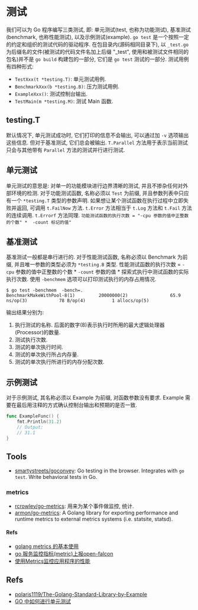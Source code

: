 # 测试
我们可以为 Go 程序编写三类测试, 即: 单元测试(test, 也称为功能测试), 基准测试(benchmark, 也称性能测试), 以及示例测试(example).
`go test` 是一个按照一定的约定和组织的测试代码的驱动程序. 在包目录内(源码相同目录下), 以 `_test.go` 为后缀名的文件(被测试的代码文件名加上后缀 "_test", 使用和被测试文件相同的包名)并不是 `go build` 构建包的一部分, 它们是 `go test` 测试的一部分.
测试用例有四种形式:
* `TestXxx(t *testing.T)`: 单元测试用例.
* `BenchmarkXxx(b *testing.B)`: 压力测试用例.
* `ExampleXxx()`: 测试控制台输出.
* `TestMain(m *testing.M)`: 测试 Main 函数.

## testing.T
默认情况下, 单元测试成功时, 它们打印的信息不会输出, 可以通过加 `-v` 选项输出这些信息. 但对于基准测试, 它们总会被输出.
`T.Parallel` 方法用于表示当前测试只会与其他带有 `Parallel` 方法的测试并行进行测试.

## 单元测试
单元测试的意思是: 对单一的功能模块进行边界清晰的测试, 并且不掺杂任何对外部环境的检测.
对于功能测试函数, 名称必须以 `Test` 为前缀, 并且参数列表中只应有一个 `*testing.T` 类型的参数声明.
如果想让某个测试函数在执行过程中立即失败并返回, 可调用 `t.FailNow` 方法.
`t.Error` 方法相当于 `t.Log` 方法和 `t.Fail` 方法的连续调用. `t.Errorf` 方法同理.
`功能测试函数的执行次数 = "-cpu 参数的值中正整数的个数" * 
-count 标记的值"`

## 基准测试
基准测试一般都是串行进行的.
对于性能测试函数, 名称必须以 Benchmark 为前缀, 并且唯一参数的类型必须为 `*testing.B` 类型.
性能测试函数的执行次数 = `-cpu` 参数的值中正整数的个数 * `-count` 参数的值 * 探索式执行中测试函数的实际执行次数.
使用 `-benchmem` 选项可以打印测试执行的内存占用情况.

```shell
$ go test -benchmem  -bench=.
BenchmarkMakeWithPool-8(1)         20000000(2)                65.9 ns/op(3)            78 B/op(4)          1 allocs/op(5)

```
输出结果分别为:
1. 执行测试的名称. 后面的数字(8)表示执行时所用的最大逻辑处理器(Processor)的数量.
2. 测试执行次数.
3. 测试的单次执行时间.
4. 测试的单次执行所占内存量.
5. 测试的单次执行所进行的内存分配次数.

## 示例测试
对于示例测试, 其名称必须以 Example 为前缀, 对函数参数没有要求.
Example 需要在最后用注释的方式确认控制台输出和预期的是否一致.

```go
func ExampleFunc() {
	fmt.Println(31.2)
	// Output:
	// 31.1
}
```    

## Tools
* [smartystreets/goconvey](https://github.com/smartystreets/goconvey): Go testing in the browser. Integrates with `go test`. Write behavioral tests in Go.

### metrics
* [rcrowley/go-metrics](https://github.com/rcrowley/go-metrics): 用来为某个事件做监控, 统计.
* [armon/go-metrics](https://github.com/armon/go-metrics): A Golang library for exporting performance and runtime metrics to external metrics systems (i.e. statsite, statsd).


#### Refs
* [golang metrics 的基本使用](https://zhuanlan.zhihu.com/p/30441529)
* [go 服务监控指标(metric)上报open-falcon](https://juejin.im/post/5ae1b1a7518825672f199435)
* [使用Metrics监控应用程序的性能](https://www.cnblogs.com/yangecnu/p/Using-Metrics-to-Profiling-WebService-Performance.html)


## Refs
* [polaris1119/The-Golang-Standard-Library-by-Example](https://github.com/polaris1119/The-Golang-Standard-Library-by-Example/blob/master/chapter09/09.0.md)
* [GO 中如何进行单元测试](http://blog.studygolang.com/2017/10/how-to-test-with-go/)
